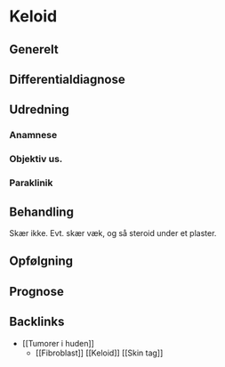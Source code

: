 # Keloid
## Generelt


## Differentialdiagnose


## Udredning
### Anamnese

### Objektiv us.

### Paraklinik

## Behandling
Skær ikke. Evt. skær væk, og så steroid under et plaster.

## Opfølgning


## Prognose


## Backlinks
* [[Tumorer i huden]]
	* [[Fibroblast]]
	[[Keloid]]
	[[Skin tag]]

<!-- #anki/tag/med/Derma #anki/deck/Medicine -->

<!-- {BearID:F5F2BC86-CE06-471B-B814-1281D41E6ECE-51703-00006BAA6CC7B79B} -->
